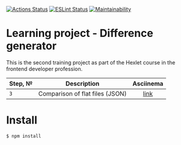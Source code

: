 [![Actions Status](https://github.com/vetneka/frontend-project-lvl2/workflows/hexlet-check/badge.svg)](https://github.com/vetneka/frontend-project-lvl2/actions)
[![ESLint Status](https://github.com/vetneka/frontend-project-lvl2/workflows/eslint/badge.svg)](https://github.com/vetneka/frontend-project-lvl2/actions)
[![Maintainability](https://api.codeclimate.com/v1/badges/2aa3bdec005def0a5cf8/maintainability)](https://codeclimate.com/github/vetneka/frontend-project-lvl2/maintainability)

# Learning project - Difference generator

This is the second training project as part of the Hexlet course in the frontend developer profession.

| Step, № | Description                          | Asciinema                                  |
|---------| -------------------------------------|:------------------------------------------:|
| `3`     | Comparison of flat files (JSON)      | [link](https://asciinema.org/a/388166)     |

# Install
```
$ npm install
```